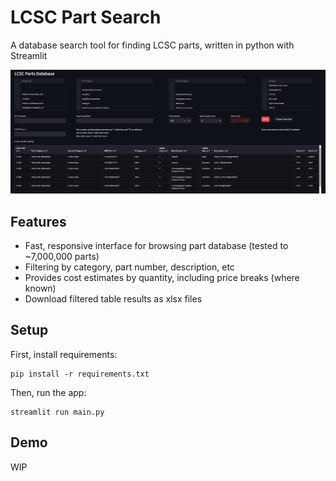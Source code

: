 # LCSC Part Search
A database search tool for finding LCSC parts, written in python with Streamlit

![screenshot](image.png)

## Features
- Fast, responsive interface for browsing part database (tested to ~7,000,000 parts)
- Filtering by category, part number, description, etc
- Provides cost estimates by quantity, including price breaks (where known)
- Download filtered table results as xlsx files

## Setup
First, install requirements:
```
pip install -r requirements.txt
```
Then, run the app:
```
streamlit run main.py
```

## Demo
WIP